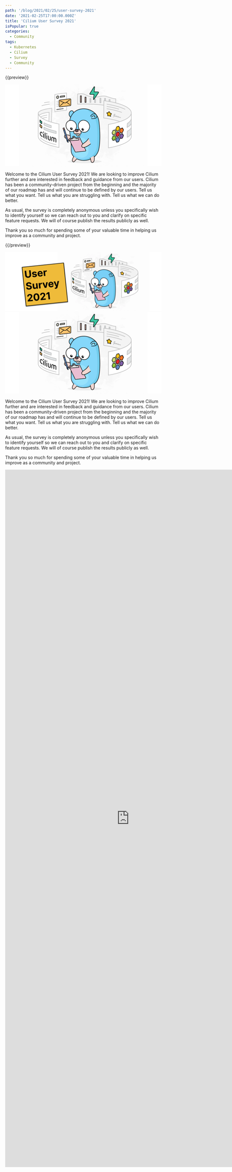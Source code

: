 ```yaml
---
path: '/blog/2021/02/25/user-survey-2021'
date: '2021-02-25T17:00:00.000Z'
title: 'Cilium User Survey 2021'
isPopular: true
categories:
  - Community
tags:
  - Kubernetes
  - Cilium
  - Survey
  - Community
---
```


{{preview}}

![](ogimage.png)

Welcome to the Cilium User Survey 2021! We are looking to improve Cilium
further and are interested in feedback and guidance from our users. Cilium
has been a community-driven project from the beginning and the majority of our
roadmap has and will continue to be defined by our users. Tell us what you
want. Tell us what you are struggling with. Tell us what we can do better.

As usual, the survey is completely anonymous unless you specifically wish to
identify yourself so we can reach out to you and clarify on specific feature
requests. We will of course publish the results publicly as well.

Thank you so much for spending some of your valuable time in helping us improve
as a community and project.

{{/preview}}

![](teaser.png)
<a href="https://cilium.io/" class="ogpreview"><img src="ogimage.png" /></a>

Welcome to the Cilium User Survey 2021! We are looking to improve Cilium
further and are interested in feedback and guidance from our users. Cilium
has been a community-driven project from the beginning and the majority of our
roadmap has and will continue to be defined by our users. Tell us what you
want. Tell us what you are struggling with. Tell us what we can do better.

As usual, the survey is completely anonymous unless you specifically wish to
identify yourself so we can reach out to you and clarify on specific feature
requests. We will of course publish the results publicly as well.

Thank you so much for spending some of your valuable time in helping us improve
as a community and project.

<iframe src="https://docs.google.com/forms/d/e/1FAIpQLSckGK3lB5HcDdn100k8ijlEcS8vMXOIvss19xw800-wKXMP7Q/viewform?embedded=true" width="800" height="2250" frameborder="0" marginheight="0" marginwidth="0">Loading…</iframe>

